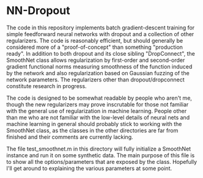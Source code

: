 NN-Dropout
==========

The code in this repository implements batch gradient-descent training for simple feedforward neural networks with dropout and a collection of other regularizers. The code is reasonably efficient, but should generally be considered more of a "proof-of-concept" than something "production ready". In addition to both dropout and its close sibling "DropConnect", the SmoothNet class allows regularization by first-order and second-order gradient functional norms measuring smoothness of the function induced by the network and also regularization based on Gaussian fuzzing of the network parameters. The regularizers other than dropout/dropconnect constitute research in progress.

The code is designed to be somewhat readable by people who aren't me, though the new regularizers may prove inscrutable for those not familiar with the general use of regularization in machine learning. People other than me who are not familiar with the low-level details of neural nets and machine learning in general should probably stick to working with the SmoothNet class, as the classes in the other directories are far from finished and their comments are currently lacking.

The file test_smoothnet.m in this directory will fully initialize a SmoothNet instance and run it on some synthetic data. The main purpose of this file is to show all the options/parameters that are exposed by the class. Hopefully I'll get around to explaining the various parameters at some point.
